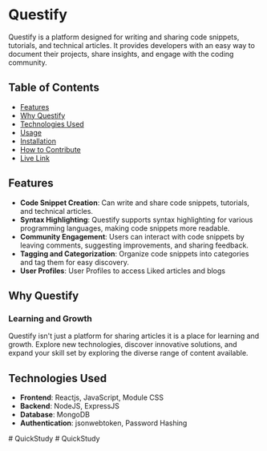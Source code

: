# Questify

Questify is a platform designed for writing and sharing code snippets, tutorials, and technical articles. It provides developers with an easy way to document their projects, share insights, and engage with the coding community.

## Table of Contents

- [Features](#features)
- [Why Questify](#why-questify)
- [Technologies Used](#technologies-used)
- [Usage](#usage)
- [Installation](#installation)
- [How to Contribute](#how-to-contribute)
- [Live Link](#live-link)

## Features

- **Code Snippet Creation**: Can write and share code snippets, tutorials, and technical articles.
- **Syntax Highlighting**: Questify supports syntax highlighting for various programming languages, making code snippets more readable.
- **Community Engagement**: Users can interact with code snippets by leaving comments, suggesting improvements, and sharing feedback.
- **Tagging and Categorization**: Organize code snippets into categories and tag them for easy discovery.
- **User Profiles**: User Profiles to access Liked articles and blogs

## Why Questify

### Learning and Growth

Questify isn't just a platform for sharing articles it is a place for learning and growth. Explore new technologies, discover innovative solutions, and expand your skill set by exploring the diverse range of content available.

## Technologies Used

- **Frontend**: Reactjs, JavaScript, Module CSS
- **Backend**: NodeJS, ExpressJS
- **Database**: MongoDB
- **Authentication**: jsonwebtoken, Password Hashing


#   Q u i c k S t u d y  
 #   Q u i c k S t u d y  
 